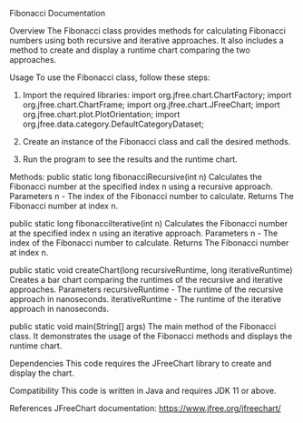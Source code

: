 Fibonacci Documentation

Overview
The Fibonacci class provides methods for calculating Fibonacci numbers using both recursive and iterative approaches. It also includes a method to create and display a runtime chart comparing the two approaches.

Usage
To use the Fibonacci class, follow these steps:

1. Import the required libraries:
import org.jfree.chart.ChartFactory;
import org.jfree.chart.ChartFrame;
import org.jfree.chart.JFreeChart;
import org.jfree.chart.plot.PlotOrientation;
import org.jfree.data.category.DefaultCategoryDataset;

2. Create an instance of the Fibonacci class and call the desired methods.

3. Run the program to see the results and the runtime chart.

Methods:
public static long fibonacciRecursive(int n)
Calculates the Fibonacci number at the specified index n using a recursive approach.
Parameters
n - The index of the Fibonacci number to calculate.
Returns
The Fibonacci number at index n.

public static long fibonacciIterative(int n)
Calculates the Fibonacci number at the specified index n using an iterative approach.
Parameters
n - The index of the Fibonacci number to calculate.
Returns
The Fibonacci number at index n.

public static void createChart(long recursiveRuntime, long iterativeRuntime)
Creates a bar chart comparing the runtimes of the recursive and iterative approaches.
Parameters
recursiveRuntime - The runtime of the recursive approach in nanoseconds.
iterativeRuntime - The runtime of the iterative approach in nanoseconds.

public static void main(String[] args)
The main method of the Fibonacci class. It demonstrates the usage of the Fibonacci methods and displays the runtime chart.

Dependencies
This code requires the JFreeChart library to create and display the chart.

Compatibility
This code is written in Java and requires JDK 11 or above.

References
JFreeChart documentation: https://www.jfree.org/jfreechart/
